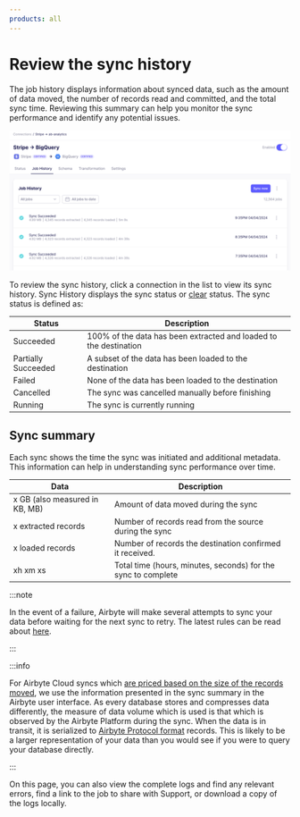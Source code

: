 ```yaml
---
products: all
---
```


# Review the sync history

The job history displays information about synced data, such as the amount of data moved, the number of records read and committed, and the total sync time. Reviewing this summary can help you monitor the sync performance and identify any potential issues.

![Job History](./assets/connection-job-history.png)

To review the sync history, click a connection in the list to view its sync history. Sync History displays the sync status or [clear](/operator-guides/clear.md) status. The sync status is defined as:

| Status              | Description                                                       |
| ------------------- | ----------------------------------------------------------------- |
| Succeeded           | 100% of the data has been extracted and loaded to the destination |
| Partially Succeeded | A subset of the data has been loaded to the destination           |
| Failed              | None of the data has been loaded to the destination               |
| Cancelled           | The sync was cancelled manually before finishing                  |
| Running             | The sync is currently running                                     |

## Sync summary

Each sync shows the time the sync was initiated and additional metadata. This information can help in understanding sync performance over time.

| Data                           | Description                                                   |
| ------------------------------ | ------------------------------------------------------------- |
| x GB (also measured in KB, MB) | Amount of data moved during the sync                          |
| x extracted records            | Number of records read from the source during the sync        |
| x loaded records               | Number of records the destination confirmed it received.      |
| xh xm xs                       | Total time (hours, minutes, seconds) for the sync to complete |

:::note

In the event of a failure, Airbyte will make several attempts to sync your data before waiting for the next sync to retry. The latest rules can be read about [here](../../understanding-airbyte/jobs.md#retry-rules).

:::

:::info

For Airbyte Cloud syncs which [are priced based on the size of the records moved](https://airbyte.com/pricing), we use the information presented in the sync summary in the Airbyte user interface. As every database stores and compresses data differently, the measure of data volume which is used is that which is observed by the Airbyte Platform during the sync. When the data is in transit, it is serialized to [Airbyte Protocol format](/understanding-airbyte/airbyte-protocol/#airbyterecordmessage) records. This is likely to be a larger representation of your data than you would see if you were to query your database directly.

:::

On this page, you can also view the complete logs and find any relevant errors, find a link to the job to share with Support, or download a copy of the logs locally.
